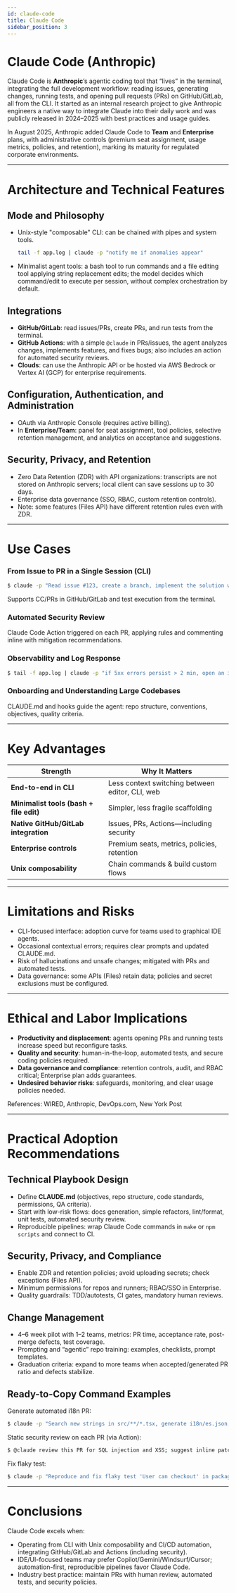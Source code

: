 ```yaml
---
id: claude-code
title: Claude Code
sidebar_position: 3
---
```


# Claude Code (Anthropic)

Claude Code is **Anthropic**’s agentic coding tool that “lives” in the terminal, integrating the full development workflow: reading issues, generating changes, running tests, and opening pull requests (PRs) on GitHub/GitLab, all from the CLI. It started as an internal research project to give Anthropic engineers a native way to integrate Claude into their daily work and was publicly released in 2024–2025 with best practices and usage guides.  

In August 2025, Anthropic added Claude Code to **Team** and **Enterprise** plans, with administrative controls (premium seat assignment, usage metrics, policies, and retention), marking its maturity for regulated corporate environments.  

---

# Architecture and Technical Features

## Mode and Philosophy

- Unix-style "composable" CLI: can be chained with pipes and system tools.  
  ```bash
  tail -f app.log | claude -p "notify me if anomalies appear"
  ```

* Minimalist agent tools: a bash tool to run commands and a file editing tool applying string replacement edits; the model decides which command/edit to execute per session, without complex orchestration by default.

## Integrations

* **GitHub/GitLab**: read issues/PRs, create PRs, and run tests from the terminal.
* **GitHub Actions**: with a simple `@claude` in PRs/issues, the agent analyzes changes, implements features, and fixes bugs; also includes an action for automated security reviews.
* **Clouds**: can use the Anthropic API or be hosted via AWS Bedrock or Vertex AI (GCP) for enterprise requirements.

## Configuration, Authentication, and Administration

* OAuth via Anthropic Console (requires active billing).
* In **Enterprise/Team**: panel for seat assignment, tool policies, selective retention management, and analytics on acceptance and suggestions.

## Security, Privacy, and Retention

* Zero Data Retention (ZDR) with API organizations: transcripts are not stored on Anthropic servers; local client can save sessions up to 30 days.
* Enterprise data governance (SSO, RBAC, custom retention controls).
* Note: some features (Files API) have different retention rules even with ZDR.

---

# Use Cases 

### From Issue to PR in a Single Session (CLI)

```bash
$ claude -p "Read issue #123, create a branch, implement the solution with TDD, run npm test, and open a PR with summary and checklist."
```

Supports CC/PRs in GitHub/GitLab and test execution from the terminal.

### Automated Security Review

Claude Code Action triggered on each PR, applying rules and commenting inline with mitigation recommendations.

### Observability and Log Response

```bash
$ tail -f app.log | claude -p "if 5xx errors persist > 2 min, open an issue with attachments and config diff"
```

### Onboarding and Understanding Large Codebases

CLAUDE.md and hooks guide the agent: repo structure, conventions, objectives, quality criteria.

---

# Key Advantages

| Strength                                | Why It Matters                                  |
| --------------------------------------- | ----------------------------------------------- |
| **End-to-end in CLI**                   | Less context switching between editor, CLI, web |
| **Minimalist tools (bash + file edit)** | Simpler, less fragile scaffolding               |
| **Native GitHub/GitLab integration**    | Issues, PRs, Actions—including security         |
| **Enterprise controls**                 | Premium seats, metrics, policies, retention     |
| **Unix composability**                  | Chain commands & build custom flows             |

---

# Limitations and Risks

* CLI-focused interface: adoption curve for teams used to graphical IDE agents.
* Occasional contextual errors; requires clear prompts and updated CLAUDE.md.
* Risk of hallucinations and unsafe changes; mitigated with PRs and automated tests.
* Data governance: some APIs (Files) retain data; policies and secret exclusions must be configured.

---

# Ethical and Labor Implications

* **Productivity and displacement**: agents opening PRs and running tests increase speed but reconfigure tasks.
* **Quality and security**: human-in-the-loop, automated tests, and secure coding policies required.
* **Data governance and compliance**: retention controls, audit, and RBAC critical; Enterprise plan adds guarantees.
* **Undesired behavior risks**: safeguards, monitoring, and clear usage policies needed.

References: WIRED, Anthropic, DevOps.com, New York Post

---

# Practical Adoption Recommendations

## Technical Playbook Design

* Define **CLAUDE.md** (objectives, repo structure, code standards, permissions, QA criteria).
* Start with low-risk flows: docs generation, simple refactors, lint/format, unit tests, automated security review.
* Reproducible pipelines: wrap Claude Code commands in `make` or `npm scripts` and connect to CI.

## Security, Privacy, and Compliance

* Enable ZDR and retention policies; avoid uploading secrets; check exceptions (Files API).
* Minimum permissions for repos and runners; RBAC/SSO in Enterprise.
* Quality guardrails: TDD/autotests, CI gates, mandatory human reviews.

## Change Management

* 4–6 week pilot with 1–2 teams, metrics: PR time, acceptance rate, post-merge defects, test coverage.
* Prompting and “agentic” repo training: examples, checklists, prompt templates.
* Graduation criteria: expand to more teams when accepted/generated PR ratio and defects stabilize.

## Ready-to-Copy Command Examples

Generate automated i18n PR:

```bash
$ claude -p "Search new strings in src/**/*.tsx, generate i18n/es.json, and open a PR for @lang-es with description and checklist."
```

Static security review on each PR (via Action):

```bash
$ @claude review this PR for SQL injection and XSS; suggest inline patches.
```

Fix flaky test:

```bash
$ claude -p "Reproduce and fix flaky test 'User can checkout' in packages/cart, explain root cause, add regression test."
```


---

# Conclusions

Claude Code excels when:

* Operating from CLI with Unix composability and CI/CD automation, integrating GitHub/GitLab and Actions (including security).
* IDE/UI-focused teams may prefer Copilot/Gemini/Windsurf/Cursor; automation-first, reproducible pipelines favor Claude Code.
* Industry best practice: maintain PRs with human review, automated tests, and security policies.

